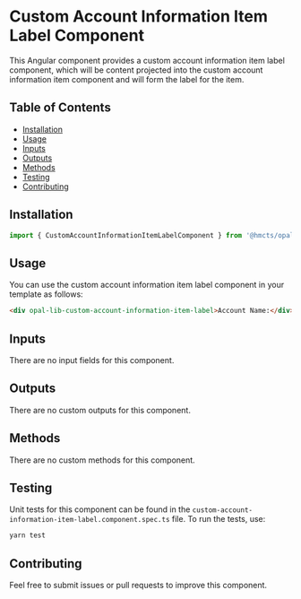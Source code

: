 # Custom Account Information Item Label Component

This Angular component provides a custom account information item label component, which will be content projected into the custom account information item component and will form the label for the item.

## Table of Contents

- [Installation](#installation)
- [Usage](#usage)
- [Inputs](#inputs)
- [Outputs](#outputs)
- [Methods](#methods)
- [Testing](#testing)
- [Contributing](#contributing)

## Installation

```typescript
import { CustomAccountInformationItemLabelComponent } from '@hmcts/opal-frontend-common/components/custom/custom-account-information/custom-account-information-item/custom-account-information-item-label';
```

## Usage

You can use the custom account information item label component in your template as follows:

```html
<div opal-lib-custom-account-information-item-label>Account Name:</div>
```

## Inputs

There are no input fields for this component.

## Outputs

There are no custom outputs for this component.

## Methods

There are no custom methods for this component.

## Testing

Unit tests for this component can be found in the `custom-account-information-item-label.component.spec.ts` file. To run the tests, use:

```bash
yarn test
```

## Contributing

Feel free to submit issues or pull requests to improve this component.
